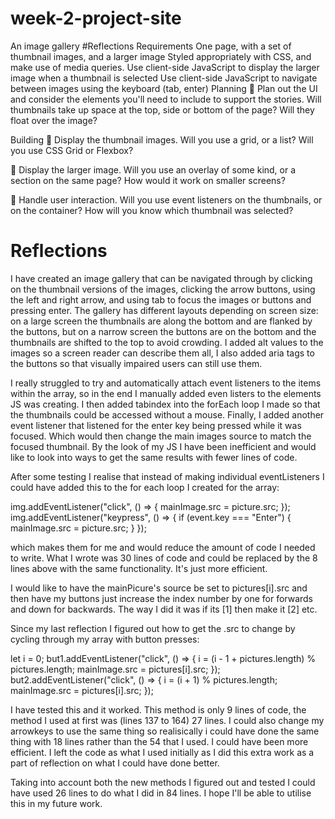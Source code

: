 # week-2-project-site

An image gallery
#Reflections
Requirements
One page, with a set of thumbnail images, and a larger image
Styled appropriately with CSS, and make use of media queries.
Use client-side JavaScript to display the larger image when a thumbnail is selected
Use client-side JavaScript to navigate between images using the keyboard (tab, enter)
Planning
🎯 Plan out the UI and consider the elements you'll need to include to support the stories. Will thumbnails take up space at the top, side or bottom of the page? Will they float over the image?

Building
🎯 Display the thumbnail images. Will you use a grid, or a list? Will you use CSS Grid or Flexbox?

🎯 Display the larger image. Will you use an overlay of some kind, or a section on the same page? How would it work on smaller screens?

🎯 Handle user interaction. Will you use event listeners on the thumbnails, or on the container? How will you know which thumbnail was selected?

# Reflections

I have created an image gallery that can be navigated through by clicking on the thumbnail versions of the images, clicking the arrow buttons, using the left and right arrow, and using tab to focus the images or buttons and pressing enter. The gallery has different layouts depending on screen size: on a large screen the thumbnails are along the bottom and are flanked by the buttons, but on a narrow screen the buttons are on the bottom and the thumbnails are shifted to the top to avoid crowding. I added alt values to the images so a screen reader can describe them all, I also added aria tags to the buttons so that visually impaired users can still use them.

I really struggled to try and automatically attach event listeners to the items within the array, so in the end I manually added even listers to the elements JS was creating. I then added tabindex into the forEach loop I made so that the thumbnails could be accessed without a mouse. Finally, I added another event listener that listened for the enter key being pressed while it was focused. Which would then change the main images source to match the focused thumbnail.
By the look of my JS I have been inefficient and would like to look into ways to get the same results with fewer lines of code.

After some testing I realise that instead of making individual eventListeners I could have added this to the for each loop I created for the array:

img.addEventListener("click", () => {
mainImage.src = picture.src;
});
img.addEventListener("keypress", () => {
if (event.key === "Enter") {
mainImage.src = picture.src;
}
});

which makes them for me and would reduce the amount of code I needed to write. What I wrote was 30 lines of code and could be replaced by the 8 lines above with the same functionality. It's just more efficient.

I would like to have the mainPicure's source be set to pictures[i].src and then have my buttons just increase the index number by one for forwards and down for backwards. The way I did it was if its [1] then make it [2] etc.

Since my last reflection I figured out how to get the .src to change by cycling through my array with button presses:

let i = 0;
but1.addEventListener("click", () => {
i = (i - 1 + pictures.length) % pictures.length;
mainImage.src = pictures[i].src;
});
but2.addEventListener("click", () => {
i = (i + 1) % pictures.length;
mainImage.src = pictures[i].src;
});

I have tested this and it worked. This method is only 9 lines of code, the method I used at first was (lines 137 to 164) 27 lines. I could also change my arrowkeys to use the same thing so realisically i could have done the same thing with 18 lines rather than the 54 that I used. I could have been more efficient. I left the code as what I used initially as I did this extra work as a part of reflection on what I could have done better.

Taking into account both the new methods I figured out and tested I could have used 26 lines to do what I did in 84 lines. I hope I'll be able to utilise this in my future work.
